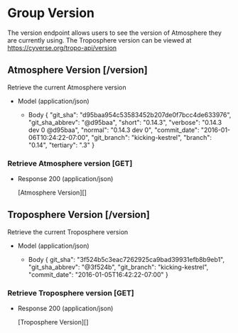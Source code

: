 # Group Version
The version endpoint allows users to see the version of Atmosphere they are currently using. The Troposphere version can be viewed at https://cyverse.org/tropo-api/version

## Atmosphere Version [/version]
Retrieve the current Atmosphere version

+ Model (application/json)

    + Body
            {
               "git_sha": "d95baa954c53583452b207de0f7bcc4de633976",
                "git_sha_abbrev": "@d95baa",
                "short": "0.14.3",
                "verbose": "0.14.3 dev 0 @d95baa",
                "normal": "0.14.3 dev 0",
                "commit_date": "2016-01-06T10:24:22-07:00",
                "git_branch": "kicking-kestrel",
                "branch": "0.14",
                "tertiary": ".3" 
            }

### Retrieve Atmosphere version [GET]
+ Response 200 (application/json)

    [Atmosphere Version][]


## Troposphere Version [/version]
Retrieve the current Troposphere version

+ Model (application/json)

    + Body
            {
                git_sha": "3f524b5c3eac7262925ca9bad39931efb8b9eb1", 
                "git_sha_abbrev": "@3f524b", 
                "git_branch": "kicking-kestrel", 
                "commit_date": "2016-01-05T16:42:22-07:00"
            }

### Retrieve Troposphere version [GET]
+ Response 200 (application/json)
       
    [Troposphere Version][]

